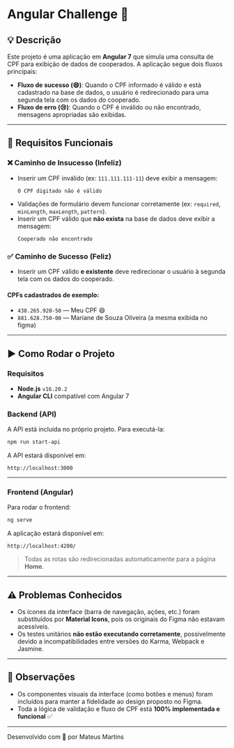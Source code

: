 # Angular Challenge 🚀

## 💡 Descrição

Este projeto é uma aplicação em **Angular 7** que simula uma consulta de CPF para exibição de dados de cooperados. A aplicação segue dois fluxos principais:

- **Fluxo de sucesso (😄)**: Quando o CPF informado é válido e está cadastrado na base de dados, o usuário é redirecionado para uma segunda tela com os dados do cooperado.
- **Fluxo de erro (😢)**: Quando o CPF é inválido ou não encontrado, mensagens apropriadas são exibidas.

---

## 📄 Requisitos Funcionais

### ❌ Caminho de Insucesso (Infeliz)

- Inserir um CPF inválido (ex: `111.111.111-11`) deve exibir a mensagem:
  ```
  O CPF digitado não é válido
  ```
- Validações de formulário devem funcionar corretamente (ex: `required`, `minLength`, `maxLength`, `pattern`).
- Inserir um CPF válido que **não exista** na base de dados deve exibir a mensagem:
  ```
  Cooperado não encontrado
  ```

### ✅ Caminho de Sucesso (Feliz)

- Inserir um CPF válido **e existente** deve redirecionar o usuário à segunda tela com os dados do cooperado.

#### CPFs cadastrados de exemplo:

- `438.265.920-50` — Meu CPF 😄
- `881.628.750-00` — Mariane de Souza Oliveira (a mesma exibida no figma)

---

## ▶️ Como Rodar o Projeto

### Requisitos

- **Node.js** `v16.20.2`
- **Angular CLI** compatível com Angular 7

### Backend (API)

A API está incluída no próprio projeto. Para executá-la:

```bash
npm run start-api
```

A API estará disponível em:

```
http://localhost:3000
```

---

### Frontend (Angular)

Para rodar o frontend:

```bash
ng serve
```

A aplicação estará disponível em:

```
http://localhost:4200/
```

> Todas as rotas são redirecionadas automaticamente para a página **Home**.

---

## ⚠️ Problemas Conhecidos

- Os ícones da interface (barra de navegação, ações, etc.) foram substituídos por **Material Icons**, pois os originais do Figma não estavam acessíveis.
- Os testes unitários **não estão executando corretamente**, possivelmente devido a incompatibilidades entre versões do Karma, Webpack e Jasmine.

---

## 📝 Observações

- Os componentes visuais da interface (como botões e menus) foram incluídos para manter a fidelidade ao design proposto no Figma.
- Toda a lógica de validação e fluxo de CPF está **100% implementada e funcional** ✅

---

Desenvolvido com 💙 por Mateus Martins
